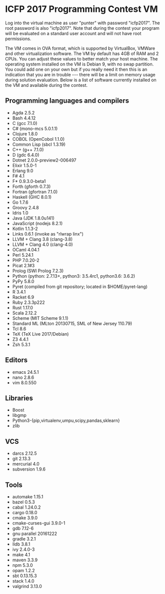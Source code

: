 ICFP 2017 Programming Contest VM
================================

Log into the virtual machine as user "punter" with password "icfp2017".
The root password is also "icfp2017".  Note that during the contest your
program will be evaluated on a standard user account and will not have
root permissions.

The VM comes in OVA format, which is supported by VirtualBox, VMWare
and other virtualization software. The VM by default has 4GB of RAM
and 2 CPUs. You can adjust these values to better match your host
machine. The operating system installed on the VM is Debian 9, with no
swap partition. You could add one on your own but if you really need
it then this is an indication that you are in trouble --- there will
be a limit on memory usage during solution evaluation. Below is a list
of software currently installed on the VM and available during the
contest.


## Programming languages and compilers

  * Agda 2.5.2
  * Bash 4.4.12
  * C (gcc 7.1.0)
  * C# (mono-mcs 5.0.1.1)
  * Clojure 1.8.0
  * COBOL (OpenCobol 1.1.0)
  * Common Lisp (sbcl 1.3.19)
  * C++ (g++ 7.1.0)
  * D (gdc 6.4.0)
  * Dotnet 2.0.0-preview2-006497
  * Elixir 1.5.0-1
  * Erlang 9.0
  * F# 4.1
  * F* 0.9.3.0-beta1
  * Forth (gforth 0.7.3)
  * Fortran (gfortran 7.1.0)
  * Haskell (GHC 8.0.1)
  * Go 1.7.6
  * Groovy 2.4.8
  * Idris 1.0
  * Java (JDK 1.8.0u141)
  * JavaScript (nodejs 8.2.1)
  * Kotlin 1.1.3-2
  * Links 0.6.1 (invoke as "rlwrap linx")
  * LLVM + Clang 3.8 (clang-3.8)
  * LLVM + Clang 4.0 (clang-4.0)
  * OCaml 4.04.1
  * Perl 5.24.1
  * PHP 7.0.20-2
  * Picat 2.1#3
  * Prolog (SWI Prolog 7.2.3)
  * Python (python: 2.7.13+, python3: 3.5.4rc1, python3.6: 3.6.2)
  * PyPy 5.8.0
  * Pyret (compiled from git repository; located in $HOME/pyret-lang)
  * R 3.4.1
  * Racket 6.9
  * Ruby 2.3.3p222
  * Rust 1.17.0
  * Scala 2.12.2
  * Scheme (MIT Scheme 9.1.1)
  * Standard ML (MLton 20130715, SML of New Jersey 110.79)
  * Tcl 8.6
  * TeX (TeX Live 2017/Debian)
  * Z3 4.4.1
  * Zsh 5.3.1


## Editors

  * emacs 24.5.1
  * nano 2.8.6
  * vim 8.0.550


## Libraries

  * Boost
  * libgmp
  * Python3-{pip,virtualenv,umpu,scipy,pandas,sklearn}
  * zlib

## VCS

  * darcs 2.12.5
  * git 2.13.3
  * mercurial 4.0
  * subversion 1.9.6


## Tools

  * automake 1.15.1
  * bazel 0.5.3
  * cabal 1.24.0.2
  * cargo 0.18.0
  * cmake 3.9.0
  * cmake-curses-gui 3.9.0-1
  * gdb 7.12-6
  * gnu parallel 20161222
  * gradle 3.2.1
  * lldb 3.8.1
  * ivy 2.4.0-3
  * make 4.1
  * maven 3.3.9
  * npm 5.3.0
  * opam 1.2.2
  * sbt 0.13.15.3
  * stack 1.4.0
  * valgrind 3.13.0
